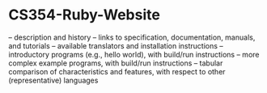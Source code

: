 # CS354-Ruby-Website

– description and history
– links to specification, documentation, manuals, and tutorials
– available translators and installation instructions
– introductory programs (e.g., hello world), with build/run instructions
– more complex example programs, with build/run instructions
– tabular comparison of characteristics and features, with respect to other (representative) languages
